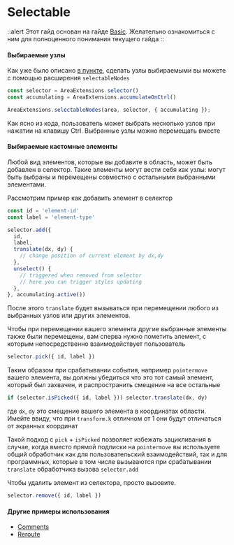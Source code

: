 # Selectable

::alert
Этот гайд основан на гайде [Basic](./basic). Желательно ознакомиться с ним для полноценного понимания текущего гайда
::


#### Выбираемые узлы

Как уже было описано [в пункте](./basic#selectable-nodes), сделать узлы выбираемыми вы можете с помощью расширения `selectableNodes`

```ts
const selector = AreaExtensions.selector()
const accumulating = AreaExtensions.accumulateOnCtrl()

AreaExtensions.selectableNodes(area, selector, { accumulating });
```

Как ясно из кода, пользователь может выбрать несколько узлов при нажатии на клавишу Ctrl. Выбранные узлы можно перемещать вместе

#### Выбираемые кастомные элементы

Любой вид элементов, которые вы добавите в область, может быть добавлен в селектор. Такие элементы могут вести себя как узлы: могут быть выбраны и перемещены совместно с остальными выбранными элементами.

Рассмотрим пример как добавить элемент в селектор

```ts
const id = 'element-id'
const label = 'element-type'

selector.add({
  id,
  label,
  translate(dx, dy) {
    // change position of current element by dx,dy
  },
  unselect() {
    // triggered when removed from selector
    // here you can trigger styles updating
  },
}, accumulating.active())
```

После этого `translate` будет вызываться при перемещении любого из выбранных узлов или других элементов.

Чтобы при перемещении вашего элемента другие выбранные элементы также были перемещены, вам сперва нужно пометить элемент, с которым непосредственно взаимодействует пользователь

```ts
selector.pick({ id, label })
```

Таким образом при срабатывании события, например `pointermove` вашего элемента, вы должны убедиться что это тот самый элемент, который был захвачен, и распространить смещение на все остальные

```ts
if (selector.isPicked({ id, label })) selector.translate(dx, dy)
```
где `dx`, `dy` это смещение вашего элемента в координатах области. Имейте ввиду, что при `transform.k` отличном от 1 они будут отличаться от экранных координат

Такой подход с `pick` + `isPicked` позволяет избежать зацикливания в случае, когда вместо прямой подписки на `pointermove` вы используете общий обработчик как для пользовательский взаимодействий, так и для программных, которые в том числе вызываются при срабатывании `translate` обработчика вызова `selector.add`

Чтобы удалить элемент из селектора, просто вызовите.

```ts
selector.remove({ id, label })
```

#### Другие примеры использования

- [Comments](./comments#selectable)
- [Reroute](./reroute#selectable)


